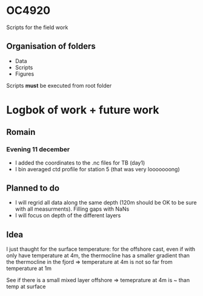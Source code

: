 # OC4920

Scripts for the field work

## Organisation of folders
* Data
* Scripts
* Figures

Scripts **must** be executed from root folder

# Logbok of work + future work
## Romain
### Evening 11 december
* I added the coordinates to the .nc files for TB (day1)
* I bin averaged ctd profile for station 5 (that was very looooooong)

## Planned to do
* I will regrid all data along the same depth (120m should be OK to be sure with all measurments). Filling
  gaps with NaNs
* I will focus on depth of the different layers

## Idea
I just thaught for the surface temperature: for the offshore cast, even if with only have temperature at 4m, the thermocline has a smaller gradient than the thermocline in the fjord => temperature at 4m is not so far from temperature at 1m

See if there is a small mixed layer offshore => temeprature at 4m is ~ than temp at surface
